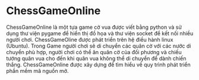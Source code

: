 # ChessGameOnline
ChessGameOnline là một tựa game cờ vua được viết bằng python và sử dụng thư viện pygame để hiển thị đồ họa và thư viện socket để kết nối nhiều người chơi. ChessGameOline được phát triển trên hệ điều hành linux (Ubuntu). Trong Game người chơi sẽ di chuyển các quân cờ với các nước di chuyển phù hợp, người chơi có thể ăn quân cờ của đối phương và chiếu tướng quân vua cho đến khi quân vua không thể di chuyển để dành chiến thắng. ChessGameOnline được xây dựng để tìm hiểu về quy trình phát triển phần mềm mã nguồn mở.

